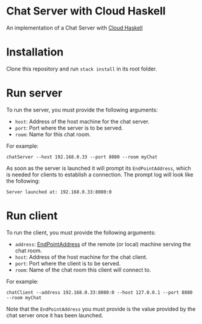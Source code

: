 # Chat Server with Cloud Haskell

An implementation of a Chat Server with [Cloud Haskell](http://haskell-distributed.github.io/)


# Installation

Clone this repository and run `stack install` in its root folder.


# Run server

To run the server, you must provide the following arguments:

 - `host`: Address of the host machine for the chat server.
 - `port`: Port where the server is to be served.
 - `room`: Name for this chat room.

For example:

```
chatServer --host 192.168.0.33 --port 8080 --room myChat
```

As soon as the server is launched it will prompt its `EndPointAddress`, which is needed for clients to establish a connection.
The prompt log will look like the following:

```
Server launched at: 192.168.0.33:8080:0
```

# Run client

To run the client, you must provide the following arguments:

- `address`: [EndPointAddress](http://haskell-distributed.github.io/tutorials/tutorial-NT2.html) of the remote (or local) machine serving the chat room.
- `host`: Address of the host machine for the chat client.
- `port`: Port where the client is to be served.
- `room`: Name of the chat room this client will connect to.


For example:

```
chatClient --address 192.168.0.33:8080:0 --host 127.0.0.1 --port 8880 --room myChat
```

Note that the `EndPointAddress` you must provide is the value provided by the chat server once it has been launched.